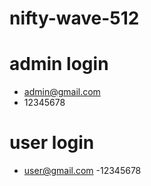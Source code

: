 # nifty-wave-512
# admin login 
  - admin@gmail.com
  - 12345678
# user login
  - user@gmail.com 
  -12345678
